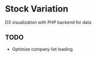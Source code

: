 # Stock Variation
 D3 visualization with PHP backend for data
 
## TODO
- Optimize company list loading